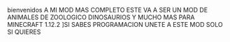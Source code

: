 bienvenidos A  MI MOD MAS COMPLETO ESTE VA A SER UN MOD DE ANIMALES DE ZOOLOGICO DINOSAURIOS Y MUCHO MAS PARA MINECRAFT 1.12.2                                          ]SI SABES PROGRAMACION UNETE A ESTE MOD SOLO SI QUIERES


